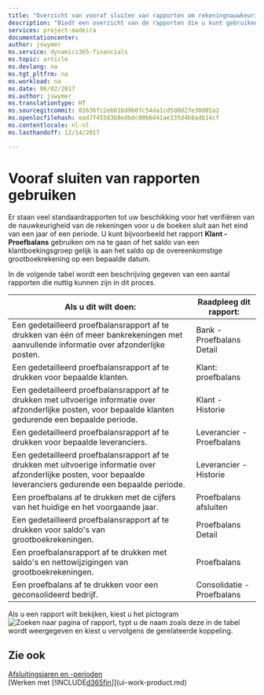 ```yaml
---
title: "Overzicht van vooraf sluiten van rapporten om rekeningnauwkeurigheid te verifiëren | Microsoft Docs"
description: "Biedt een overzicht van de rapporten die u kunt gebruiken om de nauwkeurigheid te verifiëren van rekeningen voordat de boeken worden gesloten aan het eind van een jaar of een periode."
services: project-madeira
documentationcenter: 
author: jswymer
ms.service: dynamics365-financials
ms.topic: article
ms.devlang: na
ms.tgt_pltfrm: na
ms.workload: na
ms.date: 06/02/2017
ms.author: jswymer
ms.translationtype: HT
ms.sourcegitcommit: 81636fc2e661bd9b07c54da1cd5d0d27e30d01a2
ms.openlocfilehash: ead7f45583b8edbdc00b6d41ae335d4b8adb14cf
ms.contentlocale: nl-nl
ms.lasthandoff: 12/14/2017

---
```

# <a name="using-pre-closing-reports"></a>Vooraf sluiten van rapporten gebruiken
Er staan veel standaardrapporten tot uw beschikking voor het verifiëren van de nauwkeurigheid van de rekeningen voor u de boeken sluit aan het eind van een jaar of een periode. U kunt bijvoorbeeld het rapport **Klant - Proefbalans** gebruiken om na te gaan of het saldo van een klantboekingsgroep gelijk is aan het saldo op de overeenkomstige grootboekrekening op een bepaalde datum.

In de volgende tabel wordt een beschrijving gegeven van een aantal rapporten die nuttig kunnen zijn in dit proces.

| Als u dit wilt doen: | Raadpleeg dit rapport: |
| --- | --- |
| Een gedetailleerd proefbalansrapport af te drukken van één of meer bankrekeningen met aanvullende informatie over afzonderlijke posten. |Bank - Proefbalans Detail |
| Een gedetailleerd proefbalansrapport af te drukken voor bepaalde klanten. |Klant: proefbalans |
| Een gedetailleerd proefbalansrapport af te drukken met uitvoerige informatie over afzonderlijke posten, voor bepaalde klanten gedurende een bepaalde periode. |Klant - Historie |
| Een gedetailleerd proefbalansrapport af te drukken voor bepaalde leveranciers. |Leverancier - Proefbalans |
| Een gedetailleerd proefbalansrapport af te drukken met uitvoerige informatie over afzonderlijke posten, voor bepaalde leveranciers gedurende een bepaalde periode. |Leverancier - Historie |
| Een proefbalans af te drukken met de cijfers van het huidige en het voorgaande jaar. |Proefbalans afsluiten |
| Een gedetailleerd proefbalansrapport af te drukken voor saldo's van grootboekrekeningen. |Proefbalans Detail |
| Een proefbalansrapport af te drukken met saldo's en nettowijzigingen van grootboekrekeningen. |Proefbalans |
| Een proefbalans af te drukken voor een geconsolideerd bedrijf. |Consolidatie - Proefbalans |

Als u een rapport wilt bekijken, kiest u het pictogram ![Zoeken naar pagina of rapport](media/ui-search/search_small.png "pictogram Zoeken naar pagina of rapport"), typt u de naam zoals deze in de tabel wordt weergegeven en kiest u vervolgens de gerelateerde koppeling.

## <a name="see-also"></a>Zie ook
[Afsluitingsjaren en -perioden](year-close-years-periods.md)  
[Werken met [!INCLUDE[d365fin](includes/d365fin_md.md)]](ui-work-product.md)


